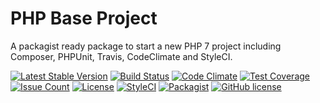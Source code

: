 # PHP Base Project
A packagist ready package to start a new PHP 7 project including Composer, PHPUnit, Travis, CodeClimate and StyleCI.

[![Latest Stable Version](https://poser.pugx.org/php-base-project/php-base-project/v/stable)](https://packagist.org/packages/php-base-project/php-base-project)
[![Build Status](https://travis-ci.org/iranianpep/php-base-project.svg?branch=master)](https://travis-ci.org/iranianpep/php-base-project)
[![Code Climate](https://codeclimate.com/github/iranianpep/php-base-project/badges/gpa.svg)](https://codeclimate.com/github/iranianpep/php-base-project)
[![Test Coverage](https://codeclimate.com/github/iranianpep/php-base-project/badges/coverage.svg)](https://codeclimate.com/github/iranianpep/php-base-project/coverage)
[![Issue Count](https://codeclimate.com/github/iranianpep/php-base-project/badges/issue_count.svg)](https://codeclimate.com/github/iranianpep/php-base-project)
[![License](https://poser.pugx.org/php-base-project/php-base-project/license)](https://packagist.org/packages/php-base-project/php-base-project)
[![StyleCI](https://styleci.io/repos/88731011/shield?branch=master)](https://styleci.io/repos/88731011)
[![Packagist](https://img.shields.io/packagist/dt/php-base-project/php-base-project.svg)](https://packagist.org/packages/php-base-project/php-base-project)
[![GitHub license](https://img.shields.io/badge/license-MIT-blue.svg)](https://raw.githubusercontent.com/iranianpep/php-base-project/master/LICENSE)